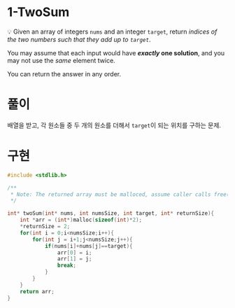 # 1-TwoSum

💡 Given an array of integers `nums` and an integer `target`, return *indices of the two numbers such that they add up to `target`*.

You may assume that each input would have ***exactly* one solution**, and you may not use the *same* element twice.

You can return the answer in any order.

# 풀이

배열을 받고, 각 원소들 중 두 개의 원소를 더해서 `target`이 되는 위치를 구하는 문제.

# 구현

```c
#include <stdlib.h>

/**
 * Note: The returned array must be malloced, assume caller calls free().
 */

int* twoSum(int* nums, int numsSize, int target, int* returnSize){
    int *arr = (int*)malloc(sizeof(int)*2);
    *returnSize = 2;
    for(int i = 0;i<numsSize;i++){
        for(int j = i+1;j<numsSize;j++){
            if(nums[i]+nums[j]==target){
                arr[0] = i;
                arr[1] = j;
                break;
            }
        }
    }
    return arr;
}
```
